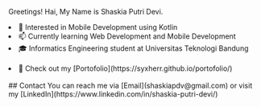 <p>Greetings! Hai, My Name is Shaskia Putri Devi.</p>

<li> 🌱 Interested in Mobile Development using Kotlin</li>
<li> 📫 Currently learning Web Development and Mobile Development</li>
<li> 🎓 Informatics Engineering student at Universitas Teknologi Bandung</li>
<br>
<li>🔗 Check out my [Portofolio](https://syxherr.github.io/portofolio/)</li>
<br>
## Contact
You can reach me via [Email](shaskiapdv@gmail.com) or visit my [LinkedIn](https://www.linkedin.com/in/shaskia-putri-devi/)
